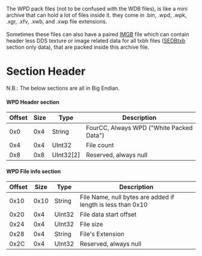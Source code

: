 The WPD pack files (not to be confused with the WDB files), is like a mini archive that can hold a lot of files inside it. they come in .bin, .wpd, .wpk, .xgr, .xfv, .xwb, and .xwp file extensions.
<br><br>Sometimes these files can also have a paired [IMGB](https://lr-research-team.github.io/wiki/file-formats/model-texture-formats/imgb/) file which can contain header less DDS texture or image related data for all txbh files ([SEDBtxb](https://lr-research-team.github.io/wiki/file-formats/model-texture-formats/trb/#sedbtxb) section only data), that are packed inside this archive file.

# Section Header

N.B.: The below sections are all in Big Endian.

#### WPD Header section
| Offset | Size | Type | Description |
| --- | --- | --- | --- |
| 0x0 | 0x4 | String | FourCC, Always WPD ("White Packed Data") |
| 0x4 | 0x4 | UInt32 | File count |
| 0x8 | 0x8 | UInt32[2] | Reserved, always null |

#### WPD File info section
| Offset | Size | Type | Description |
| --- | --- | --- | --- |
| 0x10 | 0x10 | String | File Name, null bytes are added if length is less than 0x10 |
| 0x20 | 0x4 | UInt32 | File data start offset | 
| 0x24 | 0x4 | UInt32 | File size | 
| 0x28 | 0x4 | String | File's Extension |
| 0x2C | 0x4 | UInt32 | Reserved, always null |